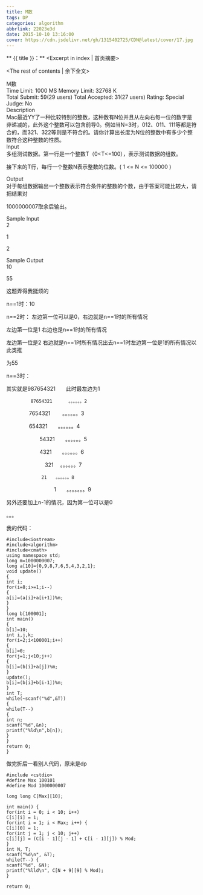 ```yaml
---
title: M数
tags: DP
categories: algorithm
abbrlink: 22023e3d
date: 2015-10-10 13:16:00
cover: https://cdn.jsdelivr.net/gh/1315402725/CDN@latest/cover/17.jpg
---
```


** {{ title }}：** <Excerpt in index | 首页摘要>
<!-- more -->
<The rest of contents | 余下全文>

M数   
Time Limit: 1000 MS	Memory Limit: 32768 K   
Total Submit: 59(29 users)	Total Accepted: 31(27 users)	Rating: 	Special Judge: No   
Description   
Mac最近YY了一种比较特别的整数，这种数有N位并且从左向右每一位的数字是非递减的，此外这个整数可以包含前导0。例如当N=3时，012、011、111等都是符合的，而321、322等则是不符合的。请你计算出长度为N位的整数中有多少个整数符合这种整数的性质。   
Input   
多组测试数据。第一行是一个整数T（0<T<=100），表示测试数据的组数。   

接下来的T行，每行一个整数N表示整数的位数。( 1 <= N <= 100000 )   

 

Output   
对于每组数据输出一个整数表示符合条件的整数的个数，由于答案可能比较大，请把结果对   

1000000007取余后输出。   

 
Sample Input   
2   

1   

2   

 
Sample Output   
10   

55   

 这题弄得我挺烦的   

n==1时：10   

n==2时： 左边第一位可以是0，右边就是n==1时的所有情况   

左边第一位是1 右边也是n==1时的所有情况   

左边第一位是2 右边就是n==1时所有情况出去n==1时左边第一位是1的所有情况以此类推   

为55   

n==3时：   

其实就是987654321　　此时最左边为1   

             87654321      。。。。。。2   

  　　　　 7654321 　　。。。。。。3   

　　　　     654321　　。。。。。。4   

　　　　　　 54321　　。。。。。。5   

　　　　　　   4321　　。。。。。。6   

　　　　　　　  321  　。。。。。。7   

      　　　　　　 21　　。。。。。。8   

　　　　　　　　　1　　。。。。。。。9   

另外还要加上n-1的情况，因为第一位可以是0   

。。。   


我的代码：   
```
#include<iostream>
#include<algorithm>
#include<cmath>
using namespace std;
long m=1000000007;
long a[10]={0,9,8,7,6,5,4,3,2,1};
void update()
{
int i;
for(i=8;i>=1;i--)
{
a[i]=(a[i]+a[i+1])%m;
}
}
long b[100001];
int main()
{
b[1]=10;
int i,j,k;
for(i=2;i<100001;i++)
{
b[i]=0;
for(j=1;j<10;j++)
{
b[i]=(b[i]+a[j])%m;
}
update();
b[i]=(b[i]+b[i-1])%m;
}
int T;
while(~scanf("%d",&T))
{
while(T--)
{
int n;
scanf("%d",&n);
printf("%ld\n",b[n]);
}
}
return 0;
}

```


做完折后一看别人代码，原来是dp   


```
#include <cstdio>
#define Max 100101
#define Mod 1000000007

long long C[Max][10];

int main() {
for(int i = 0; i < 10; i++)
C[i][i] = 1;
for(int i = 1; i < Max; i++) {
C[i][0] = 1;
for(int j = 1; j < 10; j++)
C[i][j] = (C[i - 1][j - 1] + C[i - 1][j]) % Mod;
}
int N, T;
scanf("%d\n", &T);
while(T--) {
scanf("%d", &N);
printf("%lld\n", C[N + 9][9] % Mod);
}

return 0;
```